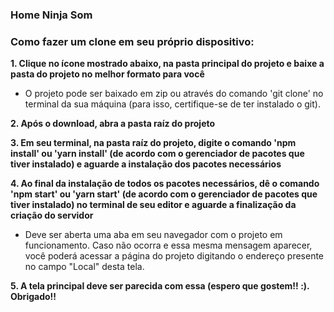 ### Home Ninja Som 

### Como fazer um clone em seu próprio dispositivo:

**1. Clique no ícone mostrado abaixo, na pasta principal do projeto e baixe a pasta do projeto no melhor formato para você**
 - O projeto pode ser baixado em zip ou através do comando 'git clone' no terminal da sua máquina (para isso, certifique-se de ter instalado o git).

**2.  Após o download, abra a pasta raíz do projeto**

**3. Em seu terminal, na pasta raíz do projeto, digite o comando 'npm install' ou 'yarn install' (de acordo com o gerenciador de pacotes que tiver instalado) e aguarde a instalação dos pacotes necessários**

**4. Ao final da instalação de todos os pacotes necessários, dê o comando 'npm start' ou 'yarn start' (de acordo com o gerenciador de pacotes que tiver instalado) no terminal de seu editor e aguarde a finalização da criação do servidor**
- Deve ser aberta uma aba em seu navegador com o projeto em funcionamento. Caso não ocorra e essa mesma mensagem aparecer, você poderá acessar a página do projeto digitando o endereço presente no campo "Local" desta tela.

**5. A tela principal deve ser parecida com essa (espero que gostem!! :). Obrigado!!**